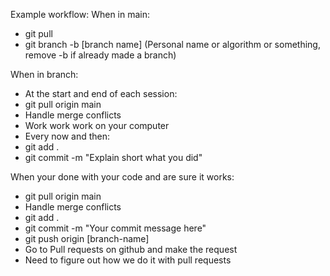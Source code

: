 Example workflow:
When in main:
- git pull
- git branch -b [branch name] (Personal name or algorithm or something, remove -b if already made a branch)

When in branch:
- At the start and end of each session:
- git pull origin main
- Handle merge conflicts
- Work work work on your computer
- Every now and then:
- git add .
- git commit -m "Explain short what you did"

When your done with your code and are sure it works:
- git pull origin main
- Handle merge conflicts
- git add .
- git commit -m "Your commit message here"
- git push origin [branch-name]
- Go to Pull requests on github and make the request
- Need to figure out how we do it with pull requests



